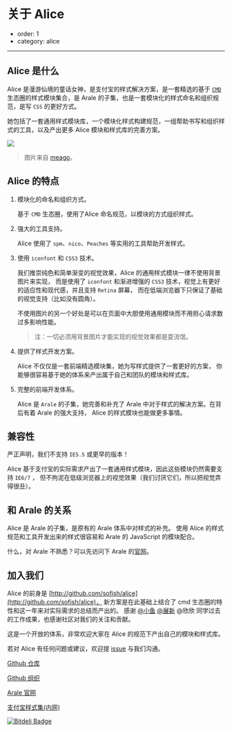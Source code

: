 # 关于 Alice

- order: 1
- category: alice

---

## Alice 是什么

Alice 是漫游仙境的童话女神，是支付宝的样式解决方案，是一套精选的基于 [`CMD`](https://spmjs.org/alice/) 生态圈的样式模块集合，是 Arale 的子集，也是一套模块化的样式命名和组织规范，是写 `CSS` 的更好方式。

她包括了一套通用样式模块库，一个模块化样式构建规范，一组帮助书写和组织样式的工具，以及产出更多 Alice 模块和样式库的完善方案。

![](/static/alice_by_meago.png)

> 图片来自 [meago](http://meago.deviantart.com/art/Alice-350967722)。

## Alice 的特点

1. 模块化的命名和组织方式。

    基于 `CMD` 生态圈，使用了Alice 命名规范，以模块的方式组织样式。

2. 强大的工具支持。

    Alice 使用了 `spm`、`nico`、`Peaches` 等实用的工具帮助开发样式。

3. 使用 `iconfont` 和 `CSS3` 技术。

    我们推崇纯色和简单渐变的视觉效果，Alice 的通用样式模块一律不使用背景图片来实现，
    而是使用了 `iconfont` 和渐进增强的 `CSS3` 技术，视觉上有更好的适应性和现代感，并且支持 `Retina` 屏幕，
    而在低端浏览器下只保证了基础的视觉支持（比如没有圆角）。

    不使用图片的另一个好处是可以在页面中大胆使用通用模块而不用担心请求数过多影响性能。

    > 注：一切必须用背景图片才能实现的视觉效果都是耍流氓。

4. 提供了样式开发方案。

    Alice 不仅仅是一套前端精选模块集，她为写样式提供了一套更好的方案，
    你能够很容易基于她的体系来产出属于自己和团队的模块和样式库。

5. 完整的前端开发体系。

    Alice 是 `Arale` 的子集，她完善和补充了 Arale 中对于样式的解决方案。在背后有着 Arale 的强大支持，
    Alice 的样式模块也能做更多事情。


## 兼容性

严正声明，我们不支持 `IE5.5` 或更早的版本！

Alice 基于支付宝的实际需求产出了一套通用样式模块，因此这些模块仍然需要支持 `IE6/7` ，
但不拘泥在低级浏览器上的视觉效果（我们讨厌它们，所以把视觉弄得很丑）。


## 和 Arale 的关系

Alice 是 Arale 的子集，是原有的 Arale 体系中对样式的补充。
使用 Alice 的样式规范和工具开发出来的样式很容易和 Arale 的 JavaScript 的模块配合。

什么，对 Arale 不熟悉？可以先访问下 Arale 的[官网](http://aralejs.org/)。


## 加入我们

Alice 的前身是 [http://github.com/sofish/alice](http://github.com/sofish/alice)，
新方案是在此基础上结合了 cmd 生态圈的特性和这一年来对实际需求的总结而产出的。
感谢 [@小鱼](http://sofish.de/) [@展新](http://www.zhanxin.info/) @欣欣 同学过去的工作成果，也感谢社区对我们的关注和贡献。

这是一个开放的体系，非常欢迎大家在 Alice 的规范下产出自己的模块和样式库。

若对 Alice 有任何问题或建议，欢迎提 [issue](https://github.com/aliceui/aliceui.org/issues/new) 与我们沟通。

[Github 仓库](https://github.com/aliceui/aliceui.org)

[Github 组织](https://github.com/aliceui/)

[Arale 官网](http://aralejs.org)

[支付宝样式集(内网)](http://site.alipay.im/styles)


[![Bitdeli Badge](https://d2weczhvl823v0.cloudfront.net/aliceui/aliceui.org/trend.png)](https://bitdeli.com/free "Bitdeli Badge")


